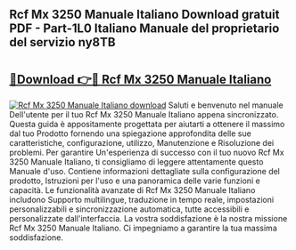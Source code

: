 ## Rcf Mx 3250 Manuale Italiano Download gratuit PDF - Part-1L0 Italiano Manuale del proprietario del servizio ny8TB

# <h2><a href="http://dfd2d9i.blite.top/?on=Rcf+Mx+3250+Manuale+Italiano">🔗Download 👉🔴 Rcf Mx 3250 Manuale Italiano</a></h2>

[![Rcf Mx 3250 Manuale Italiano download](https://i.imgur.com/lujVjoI.png)](http://dfd2d9i.blite.top/?on=Rcf+Mx+3250+Manuale+Italiano)
Saluti e benvenuto nel manuale Dell'utente per il tuo Rcf Mx 3250 Manuale Italiano appena sincronizzato. Questa guida è appositamente progettata per aiutarti a ottenere il massimo dal tuo Prodotto fornendo una spiegazione approfondita delle sue caratteristiche, configurazione, utilizzo, Manutenzione e Risoluzione dei problemi. Per garantire Un'esperienza di successo con il tuo nuovo Rcf Mx 3250 Manuale Italiano, ti consigliamo di leggere attentamente questo Manuale d'uso. Contiene informazioni dettagliate sulla configurazione del prodotto, Istruzioni per l'uso e una panoramica delle varie funzioni e capacità. Le funzionalità avanzate di Rcf Mx 3250 Manuale Italiano includono Supporto multilingue, traduzione in tempo reale, impostazioni personalizzabili e sincronizzazione automatica, tutte accessibili e personalizzate dall'interfaccia. La vostra soddisfazione è la nostra missione Rcf Mx 3250 Manuale Italiano. Ci impegniamo a garantire la tua massima soddisfazione.
